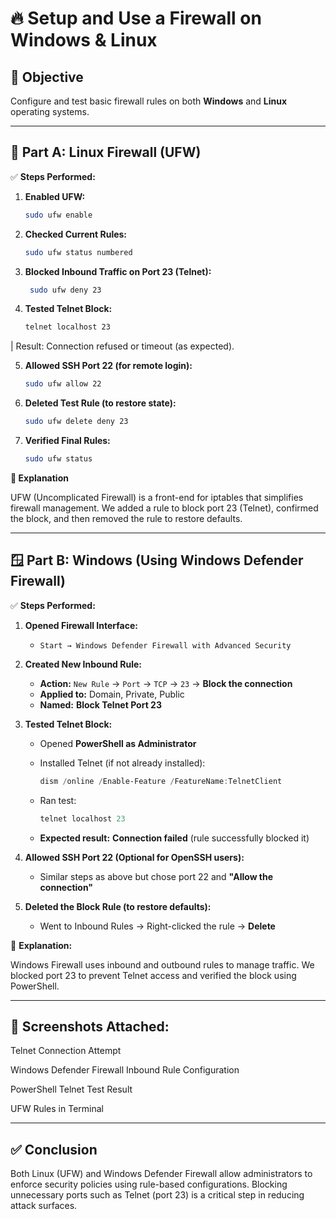# 🔥 Setup and Use a Firewall on Windows & Linux

## 🎯 Objective
Configure and test basic firewall rules on both **Windows** and **Linux** operating systems.

---

## 🐧 Part A: Linux Firewall (UFW)

✅ **Steps Performed:**

1. **Enabled UFW:**
   ```bash
   sudo ufw enable

2. **Checked Current Rules:**
    ```bash
   sudo ufw status numbered

3. **Blocked Inbound Traffic on Port 23 (Telnet):**
    ```bash
     sudo ufw deny 23
    
4. **Tested Telnet Block:**
   ```bash
   telnet localhost 23

| Result: Connection refused or timeout (as expected).

5. **Allowed SSH Port 22 (for remote login):**
    ```bash
   sudo ufw allow 22
    
6. **Deleted Test Rule (to restore state):**
   ```bash
   sudo ufw delete deny 23

7. **Verified Final Rules:**
   ```bash
   sudo ufw status

**📝 Explanation**

UFW (Uncomplicated Firewall) is a front-end for iptables that simplifies firewall management.
We added a rule to block port 23 (Telnet), confirmed the block, and then removed the rule to restore defaults.

---

## 🪟 Part B: Windows (Using Windows Defender Firewall)

✅ **Steps Performed:**

1. **Opened Firewall Interface:**

   - `Start → Windows Defender Firewall with Advanced Security`

2. **Created New Inbound Rule:**

   - **Action:** `New Rule` → `Port` → `TCP` → `23` → **Block the connection**
   - **Applied to:** Domain, Private, Public
   - **Named:** **Block Telnet Port 23**

3. **Tested Telnet Block:**

   - Opened **PowerShell as Administrator**
   - Installed Telnet (if not already installed):

     ```powershell
     dism /online /Enable-Feature /FeatureName:TelnetClient
     ```

   - Ran test:

     ```powershell
     telnet localhost 23
     ```
   - **Expected result:** **Connection failed** (rule successfully blocked it)

4. **Allowed SSH Port 22 (Optional for OpenSSH users):**

   - Similar steps as above but chose port 22 and **"Allow the connection"**

5. **Deleted the Block Rule (to restore defaults):**

   - Went to Inbound Rules → Right-clicked the rule → **Delete**

📝 **Explanation:**

Windows Firewall uses inbound and outbound rules to manage traffic. We blocked port 23 to prevent Telnet access and verified the block using PowerShell.

---





## 📸 Screenshots Attached:
Telnet Connection Attempt

Windows Defender Firewall Inbound Rule Configuration

PowerShell Telnet Test Result

UFW Rules in Terminal

---



## ✅ Conclusion

Both Linux (UFW) and Windows Defender Firewall allow administrators to enforce security policies using rule-based configurations. Blocking unnecessary ports such as Telnet (port 23) is a critical step in reducing attack surfaces.

